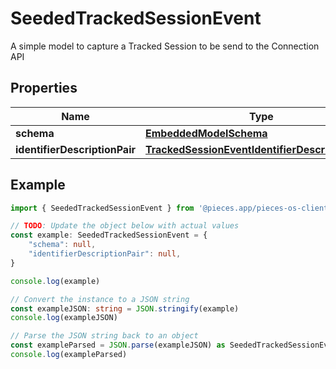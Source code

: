 
# SeededTrackedSessionEvent

A simple model to capture a Tracked Session to be send to the Connection API

## Properties

Name | Type
------------ | -------------
**schema** | [**EmbeddedModelSchema**](EmbeddedModelSchema)
**identifierDescriptionPair** | [**TrackedSessionEventIdentifierDescriptionPairs**](TrackedSessionEventIdentifierDescriptionPairs)

## Example

```typescript
import { SeededTrackedSessionEvent } from '@pieces.app/pieces-os-client'

// TODO: Update the object below with actual values
const example: SeededTrackedSessionEvent = {
    "schema": null,
    "identifierDescriptionPair": null,
}

console.log(example)

// Convert the instance to a JSON string
const exampleJSON: string = JSON.stringify(example)
console.log(exampleJSON)

// Parse the JSON string back to an object
const exampleParsed = JSON.parse(exampleJSON) as SeededTrackedSessionEvent
console.log(exampleParsed)
```



